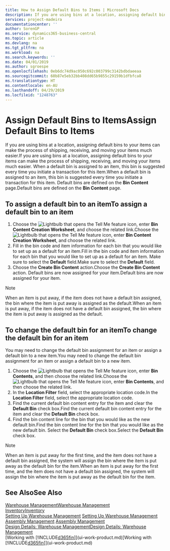 ```yaml
---
title: How to Assign Default Bins to Items | Microsoft Docs
description: If you are using bins at a location, assigning default bins to your items can make the process of shipping, receiving, and moving your items much easier. When a default bin is assigned to an item, this bin is suggested every time you initiate a transaction for this item.
services: project-madeira
documentationcenter: ''
author: SorenGP
ms.service: dynamics365-business-central
ms.topic: article
ms.devlang: na
ms.tgt_pltfrm: na
ms.workload: na
ms.search.keywords: ''
ms.date: 04/01/2019
ms.author: sgroespe
ms.openlocfilehash: 0eb6dc74d9ac050c692c003799c3142bdbdaeeaa
ms.sourcegitcommit: 60b87e5eb32bb408dd65b9855c29159b1dfbfca8
ms.translationtype: HT
ms.contentlocale: en-AU
ms.lasthandoff: 04/29/2019
ms.locfileid: "1248763"
---
```

# <a name="assign-default-bins-to-items"></a><span data-ttu-id="de3bc-104">Assign Default Bins to Items</span><span class="sxs-lookup"><span data-stu-id="de3bc-104">Assign Default Bins to Items</span></span>
<span data-ttu-id="de3bc-105">If you are using bins at a location, assigning default bins to your items can make the process of shipping, receiving, and moving your items much easier.</span><span class="sxs-lookup"><span data-stu-id="de3bc-105">If you are using bins at a location, assigning default bins to your items can make the process of shipping, receiving, and moving your items much easier.</span></span> <span data-ttu-id="de3bc-106">When a default bin is assigned to an item, this bin is suggested every time you initiate a transaction for this item.</span><span class="sxs-lookup"><span data-stu-id="de3bc-106">When a default bin is assigned to an item, this bin is suggested every time you initiate a transaction for this item.</span></span> <span data-ttu-id="de3bc-107">Default bins are defined on the **Bin Content** page.</span><span class="sxs-lookup"><span data-stu-id="de3bc-107">Default bins are defined on the **Bin Content** page.</span></span>  

## <a name="to-assign-a-default-bin-to-an-item"></a><span data-ttu-id="de3bc-108">To assign a default bin to an item</span><span class="sxs-lookup"><span data-stu-id="de3bc-108">To assign a default bin to an item</span></span>
1.  <span data-ttu-id="de3bc-109">Choose the ![Lightbulb that opens the Tell Me feature](media/ui-search/search_small.png "Tell me what you want to do") icon, enter **Bin Content Creation Worksheet**, and choose the related link.</span><span class="sxs-lookup"><span data-stu-id="de3bc-109">Choose the ![Lightbulb that opens the Tell Me feature](media/ui-search/search_small.png "Tell me what you want to do") icon, enter **Bin Content Creation Worksheet**, and choose the related link.</span></span>  
2.  <span data-ttu-id="de3bc-110">Fill in the bin code and item information for each bin that you would like to set up as a default for an item.</span><span class="sxs-lookup"><span data-stu-id="de3bc-110">Fill in the bin code and item information for each bin that you would like to set up as a default for an item.</span></span> <span data-ttu-id="de3bc-111">Make sure to select the **Default** field.</span><span class="sxs-lookup"><span data-stu-id="de3bc-111">Make sure to select the **Default** field.</span></span>  
3.  <span data-ttu-id="de3bc-112">Choose the **Create Bin Content** action.</span><span class="sxs-lookup"><span data-stu-id="de3bc-112">Choose the **Create Bin Content** action.</span></span> <span data-ttu-id="de3bc-113">Default bins are now assigned for your item.</span><span class="sxs-lookup"><span data-stu-id="de3bc-113">Default bins are now assigned for your item.</span></span>  

> [!NOTE]  
>  <span data-ttu-id="de3bc-114">When an item is put away, if the item does not have a default bin assigned, the bin where the item is put away is assigned as the default.</span><span class="sxs-lookup"><span data-stu-id="de3bc-114">When an item is put away, if the item does not have a default bin assigned, the bin where the item is put away is assigned as the default.</span></span>  

## <a name="to-change-the-default-bin-for-an-item"></a><span data-ttu-id="de3bc-115">To change the default bin for an item</span><span class="sxs-lookup"><span data-stu-id="de3bc-115">To change the default bin for an item</span></span>  
<span data-ttu-id="de3bc-116">You may need to change the default bin assignment for an item or assign a default bin to a new item.</span><span class="sxs-lookup"><span data-stu-id="de3bc-116">You may need to change the default bin assignment for an item or assign a default bin to a new item.</span></span>    
1.  <span data-ttu-id="de3bc-117">Choose the ![Lightbulb that opens the Tell Me feature](media/ui-search/search_small.png "Tell me what you want to do") icon, enter **Bin Contents**, and then choose the related link.</span><span class="sxs-lookup"><span data-stu-id="de3bc-117">Choose the ![Lightbulb that opens the Tell Me feature](media/ui-search/search_small.png "Tell me what you want to do") icon, enter **Bin Contents**, and then choose the related link.</span></span>  
2.  <span data-ttu-id="de3bc-118">In the **Location Filter** field, select the appropriate location code.</span><span class="sxs-lookup"><span data-stu-id="de3bc-118">In the **Location Filter** field, select the appropriate location code.</span></span>  
3.  <span data-ttu-id="de3bc-119">Find the current default bin content entry for the item and clear the **Default Bin** check box.</span><span class="sxs-lookup"><span data-stu-id="de3bc-119">Find the current default bin content entry for the item and clear the **Default Bin** check box.</span></span>  
4.  <span data-ttu-id="de3bc-120">Find the bin content line for the bin that you would like as the new default bin.</span><span class="sxs-lookup"><span data-stu-id="de3bc-120">Find the bin content line for the bin that you would like as the new default bin.</span></span> <span data-ttu-id="de3bc-121">Select the **Default Bin** check box.</span><span class="sxs-lookup"><span data-stu-id="de3bc-121">Select the **Default Bin** check box.</span></span>  

> [!NOTE]  
>  <span data-ttu-id="de3bc-122">When an item is put away for the first time, and the item does not have a default bin assigned, the system will assign the bin where the item is put away as the default bin for the item.</span><span class="sxs-lookup"><span data-stu-id="de3bc-122">When an item is put away for the first time, and the item does not have a default bin assigned, the system will assign the bin where the item is put away as the default bin for the item.</span></span>  

## <a name="see-also"></a><span data-ttu-id="de3bc-123">See Also</span><span class="sxs-lookup"><span data-stu-id="de3bc-123">See Also</span></span>  
[<span data-ttu-id="de3bc-124">Warehouse Management</span><span class="sxs-lookup"><span data-stu-id="de3bc-124">Warehouse Management</span></span>](warehouse-manage-warehouse.md)  
[<span data-ttu-id="de3bc-125">Inventory</span><span class="sxs-lookup"><span data-stu-id="de3bc-125">Inventory</span></span>](inventory-manage-inventory.md)  
<span data-ttu-id="de3bc-126">[Setting Up Warehouse Management](warehouse-setup-warehouse.md)   </span><span class="sxs-lookup"><span data-stu-id="de3bc-126">[Setting Up Warehouse Management](warehouse-setup-warehouse.md)   </span></span>  
<span data-ttu-id="de3bc-127">[Assembly Management](assembly-assemble-items.md)  </span><span class="sxs-lookup"><span data-stu-id="de3bc-127">[Assembly Management](assembly-assemble-items.md)  </span></span>  
[<span data-ttu-id="de3bc-128">Design Details: Warehouse Management</span><span class="sxs-lookup"><span data-stu-id="de3bc-128">Design Details: Warehouse Management</span></span>](design-details-warehouse-management.md)  
<span data-ttu-id="de3bc-129">[Working with [!INCLUDE[d365fin](includes/d365fin_md.md)]](ui-work-product.md)</span><span class="sxs-lookup"><span data-stu-id="de3bc-129">[Working with [!INCLUDE[d365fin](includes/d365fin_md.md)]](ui-work-product.md)</span></span>
